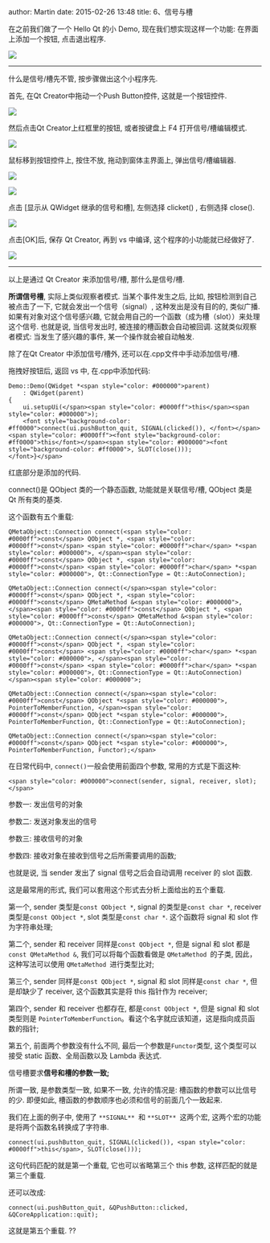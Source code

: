 author: Martin
date: 2015-02-26 13:48
title: 6、信号与槽

在之前我们做了一个 Hello Qt 的小 Demo, 现在我们想实现这样一个功能: 在界面上添加一个按钮, 点击退出程序.

![](http://i62.tinypic.com/309u0k6.jpg)

* * *



什么是信号/槽先不管, 按步骤做出这个小程序先.

首先, 在Qt Creator中拖动一个Push Button控件, 这就是一个按钮控件.

![](http://i60.tinypic.com/2wnso4j.jpg)

然后点击Qt Creator上红框里的按钮, 或者按键盘上 F4 打开信号/槽编辑模式.

![](http://i58.tinypic.com/bia5pf.jpg)

鼠标移到按钮控件上, 按住不放, 拖动到窗体主界面上, 弹出信号/槽编辑器.

![](http://i62.tinypic.com/2q16oau.jpg)

![](http://i58.tinypic.com/2rnfw5k.jpg)

点击 [显示从 QWidget 继承的信号和槽], 左侧选择 clicket() , 右侧选择 close().

![](http://i58.tinypic.com/2w6w8co.jpg)

点击[OK]后, 保存 Qt Creator, 再到 vs 中编译, 这个程序的小功能就已经做好了.

![](http://i60.tinypic.com/2ytnss2.jpg)

* * *



以上是通过 Qt Creator 来添加信号/槽, 那什么是信号/槽.

**所谓信号槽**, 实际上类似观察者模式. 当某个事件发生之后, 比如, 按钮检测到自己被点击了一下, 它就会发出一个信号（signal）, 这种发出是没有目的的, 类似广播. 如果有对象对这个信号感兴趣, 它就会用自己的一个函数（成为槽（slot））来处理这个信号. 也就是说, 当信号发出时, 被连接的槽函数会自动被回调. 这就类似观察者模式: 当发生了感兴趣的事件, 某一个操作就会被自动触发.

除了在Qt Creator 中添加信号/槽外, 还可以在.cpp文件中手动添加信号/槽.

拖拽好按钮后, 返回 vs 中, 在.cpp中添加代码:

    Demo::Demo(QWidget *<span style="color: #000000">parent)
        : QWidget(parent)
    {
        ui.setupUi(</span><span style="color: #0000ff">this</span><span style="color: #000000">);
        <font style="background-color: #ff0000">connect(ui.pushButton_quit, SIGNAL(clicked()), </font></span><span style="color: #0000ff"><font style="background-color: #ff0000">this</font></span><span style="color: #000000"><font style="background-color: #ff0000">, SLOT(close()));
    </font>}</span>




红底部分是添加的代码.




connect()是 QObject 类的一个静态函数, 功能就是关联信号/槽, QObject 类是 Qt 所有类的基类.







这个函数有五个重载:




    QMetaObject::Connection connect(<span style="color: #0000ff">const</span> QObject *, <span style="color: #0000ff">const</span> <span style="color: #0000ff">char</span> *<span style="color: #000000">, </span><span style="color: #0000ff">const</span> QObject *, <span style="color: #0000ff">const</span> <span style="color: #0000ff">char</span> *<span style="color: #000000">, Qt::ConnectionType = Qt::AutoConnection);

    QMetaObject::Connection connect(</span><span style="color: #0000ff">const</span> QObject *, <span style="color: #0000ff">const</span> QMetaMethod &<span style="color: #000000">, </span><span style="color: #0000ff">const</span> QObject *, <span style="color: #0000ff">const</span> QMetaMethod &<span style="color: #000000">, Qt::ConnectionType = Qt::AutoConnection);

    QMetaObject::Connection connect(</span><span style="color: #0000ff">const</span> QObject *, <span style="color: #0000ff">const</span> <span style="color: #0000ff">char</span> *<span style="color: #000000">, </span><span style="color: #0000ff">const</span> <span style="color: #0000ff">char</span> *<span style="color: #000000">, Qt::ConnectionType = Qt::AutoConnection)</span><span style="color: #000000">;

    QMetaObject::Connection connect(</span><span style="color: #0000ff">const</span> QObject *<span style="color: #000000">, PointerToMemberFunction, </span><span style="color: #0000ff">const</span> QObject *<span style="color: #000000">, PointerToMemberFunction, Qt::ConnectionType = Qt::AutoConnection);

    QMetaObject::Connection connect(</span><span style="color: #0000ff">const</span> QObject *<span style="color: #000000">, PointerToMemberFunction, Functor);</span>







在日常代码中, `connect()`一般会使用前面四个参数, 常用的方式是下面这种:




    <span style="color: #000000">connect(sender, signal, receiver, slot);</span>




参数一: 发出信号的对象




参数二: 发送对象发出的信号




参数三: 接收信号的对象




参数四: 接收对象在接收到信号之后所需要调用的函数;




也就是说, 当 sender 发出了 signal 信号之后会自动调用 receiver 的 slot 函数.







这是最常用的形式, 我们可以套用这个形式去分析上面给出的五个重载.




第一个, sender 类型是`const QObject *`, signal 的类型是`const char *`, receiver 类型是`const QObject *`, slot 类型是`const char *`. 这个函数将 signal 和 slot 作为字符串处理;




第二个, sender 和 receiver 同样是`const QObject *`, 但是 signal 和 slot 都是`const QMetaMethod &`, 我们可以将每个函数看做是 `QMetaMethod `的子类, 因此，这种写法可以使用 `QMetaMethod `进行类型比对;




第三个, sender 同样是`const QObject *`, signal 和 slot 同样是`const char *`, 但是却缺少了 receiver, 这个函数其实是将 this 指针作为 receiver;




第四个, sender 和 receiver 也都存在, 都是`const QObject *`, 但是 signal 和 slot 类型则是 `PointerToMemberFunction`。看这个名字就应该知道，这是指向成员函数的指针;




第五个, 前面两个参数没有什么不同, 最后一个参数是`Functor`类型, 这个类型可以接受 static 函数、全局函数以及 Lambda 表达式.







信号槽要求**信号和槽的参数一致;**




所谓一致, 是参数类型一致, 如果不一致, 允许的情况是: 槽函数的参数可以比信号的少. 即便如此, 槽函数的参数顺序也必须和信号的前面几个一致起来.







我们在上面的例子中, 使用了 `**SIGNAL** `和 `**SLOT** `这两个宏, 这两个宏的功能是将两个函数名转换成了字符串.




    connect(ui.pushButton_quit, SIGNAL(clicked()), <span style="color: #0000ff">this</span>, SLOT(close()));




这句代码匹配的就是第一个重载, 它也可以省略第三个 this 参数, 这样匹配的就是第三个重载.







还可以改成:




    connect(ui.pushButton_quit, &QPushButton::clicked, &QCoreApplication::quit);


这就是第五个重载.
??
